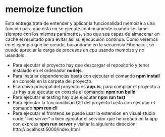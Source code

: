 # memoize function

Esta entrega trata de entender y aplicar la funcionalidad memoize a una función para que ésta no se ejecute continuamente cuando se llame siempre con los mismos parámetros, sino que sea capaz de almacenar en caché el resultado para evitar así su ejecucuión continua.
Como veremos en el ejemplo que he creado, basándome en la secuencia Fibonacci, se puede apreciar la carga de procesos en cpu usando memoize y no usandolo.

- Para ejecutar el proyecto hay que descargar el repositorio y tener instalado en el ordenador **nodejs**.
- Para instalar dependencias basta con ejecutar el comando **npm install** en consola en la carpeta del proyecto.
- El archivo principal del proyecto es **app.ts**, para compilar el proyecto a Js hay que ejecutar en consola el comando: **npm run build**
- Para ejecutar el testing hay que ejecutar **npm run test**
- Para ejecutar la funcionalidad CLI del proyecto basta con ejecutar el comando **npm run cli**
- Para ejecutar el frontend se puede usar la extension en visual studio code "live server" o bien ejecutar el servidor que he creado en la app con express **npm run server** y visitar la siguiente dirección: http://localhost:5000/index.html
